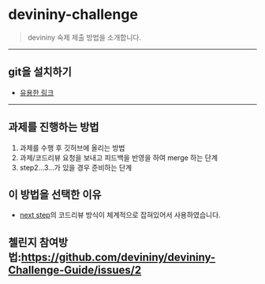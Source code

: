 # devininy-challenge

> devininy 숙제 제출 방법을 소개합니다.

---

## git을 설치하기

- [유용한 링크](https://github.com/devininy/git-usage)

---

## 과제를 진행하는 방법

1. 과제를 수행 후 깃허브에 올리는 방법
2. 과제/코드리뷰 요청을 보내고 피드백을 반영을 하여 merge 하는 단계
3. step2...3...가 있을 경우 준비하는 단계

## 이 방법을 선택한 이유

- [next step](https://github.com/next-step/nextstep-docs/tree/master/codereview)의 코드리뷰 방식이 체계적으로 잡혀있어서 사용하였습니다.

## 첼린지 참여방법:https://github.com/devininy/devininy-Challenge-Guide/issues/2
